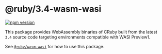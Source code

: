 # @ruby/3.4-wasm-wasi

[![npm version](https://badge.fury.io/js/@ruby%2F3.4-wasm-wasi.svg)](https://www.npmjs.com/package/@ruby/3.4-wasm-wasi)

This package provides WebAssembly binaries of CRuby built from the latest `3.4` source code targeting environments compatible with WASI Preview1.

See [`@ruby/wasm-wasi`](https://github.com/ruby/ruby.wasm/blob/main/packages/npm-packages/ruby-wasm-wasi/README.md) for how to use this package.
